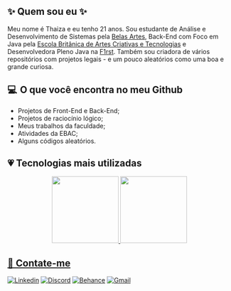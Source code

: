 ## ✨ Quem sou eu ✨
Meu nome é Thaiza e eu tenho 21 anos. Sou estudante de Análise e Desenvolvimento de Sistemas pela [Belas Artes](https://novo.belasartes.br/analise-e-desenvolvimento-de-sistemas-ead/), Back-End com Foco em Java pela [Escola Britânica de Artes Criativas e Tecnologias](https://ebaconline.com.br/back-end-java) e Desenvolvedora Pleno Java na [F1rst](https://www.linkedin.com/company/f1rsttecnologia/mycompany/). Também sou criadora de vários repositórios com projetos legais - e um pouco aleatórios como uma boa e grande curiosa. 

## 💻  O que você encontra no meu Github

- Projetos de Front-End e Back-End; <br>
- Projetos de raciocínio lógico; <br>
- Meus trabalhos da faculdade; <br>
- Atividades da EBAC; <br>
- Alguns códigos aleatórios.

## 💗 Tecnologias mais utilizadas

<div align="center">
  <a href="https://github.com/thaizacn/">
  <img height="150em" src="https://github-readme-stats.vercel.app/api?username=thaizacn&show_icons=true&theme=dracula&include_all_commits=true&count_private=true"/>
  <img height="150em" src="https://github-readme-stats.vercel.app/api/top-langs/?username=thaizacn&layout=compact&langs_count=7&theme=dracula"/>
</div>

## 🔎 Contate-me 
[![Linkedin](https://img.shields.io/badge/LinkedIn-0077B5?style=for-the-badge&logo=linkedin&logoColor=white)](https://www.linkedin.com/in/thaiza-nascimento/)
[![Discord](https://img.shields.io/badge/Discord-7289DA?style=for-the-badge&logo=discord&logoColor=white)](https://discord.com/users/thaizanascimento)
[![Behance](https://img.shields.io/badge/-Behance-blue?style=for-the-badge&logo=behance&logoColor=white)](https://www.behance.net/thaizanascime)
[![Gmail](https://img.shields.io/badge/Gmail-D14836?style=for-the-badge&logo=gmail&logoColor=white)](mailto:thaizacarvalh@gmail.com)
